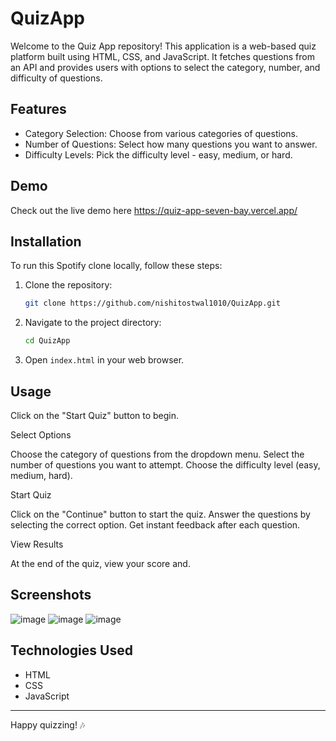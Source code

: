 # QuizApp

Welcome to the Quiz App repository! This application is a web-based quiz platform built using HTML, CSS, and JavaScript. It fetches questions from an API and provides users with options to select the category, number, and difficulty of questions.

## Features

- Category Selection: Choose from various categories of questions.
- Number of Questions: Select how many questions you want to answer.
- Difficulty Levels: Pick the difficulty level - easy, medium, or hard.

## Demo

Check out the live demo here https://quiz-app-seven-bay.vercel.app/

## Installation

To run this Spotify clone locally, follow these steps:

1. Clone the repository:

   ```bash
   git clone https://github.com/nishitostwal1010/QuizApp.git
   ```

2. Navigate to the project directory:

   ```bash
   cd QuizApp
   ```

3. Open `index.html` in your web browser.

## Usage

Click on the "Start Quiz" button to begin.

Select Options

Choose the category of questions from the dropdown menu.
Select the number of questions you want to attempt.
Choose the difficulty level (easy, medium, hard).

Start Quiz

Click on the "Continue" button to start the quiz.
Answer the questions by selecting the correct option.
Get instant feedback after each question.

View Results

At the end of the quiz, view your score and.

## Screenshots

![image](https://github.com/nishitostwal1010/Quiz.-Quiz-app-/assets/157974203/49ea00ca-b3e8-4359-9ffc-4452506303f4)
![image](https://github.com/nishitostwal1010/Quiz.-Quiz-app-/assets/157974203/569f432a-b052-4637-8c6a-ce205f4bad64)
![image](https://github.com/nishitostwal1010/Quiz.-Quiz-app-/assets/157974203/85a9d0a7-d098-4545-881b-a24472037bb4)

## Technologies Used

- HTML
- CSS
- JavaScript

---

Happy quizzing! 🎶

